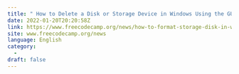 ```yaml
---
title: " How to Delete a Disk or Storage Device in Windows Using the GUI and the CLI "
date: 2022-01-20T20:20:58Z
link: https://www.freecodecamp.org/news/how-to-format-storage-disk-in-windows-gui-cli/?utm_medium=RSS&utm_source=news.12bit.vn
site: www.freecodecamp.org/news
language: English
category:
  -   
draft: false
---
```


